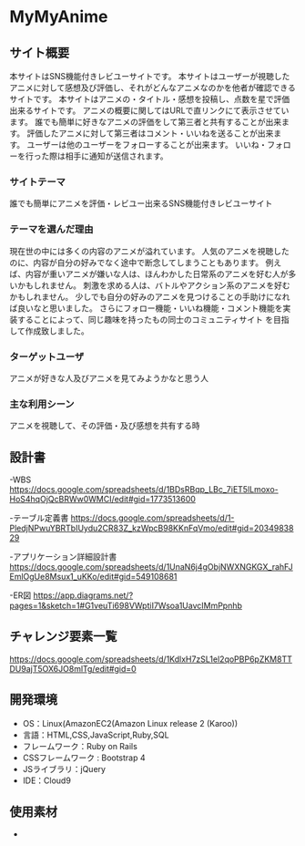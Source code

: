 # MyMyAnime

## サイト概要
本サイトはSNS機能付きレビユーサイトです。
本サイトはユーザーが視聴したアニメに対して感想及び評価し、それがどんなアニメなのかを他者が確認できるサイトです。
本サイトはアニメの・タイトル・感想を投稿し、点数を星で評価出来るサイトです。
アニメの概要に関してはURLで直リンクにて表示させています。
誰でも簡単に好きなアニメの評価をして第三者と共有することが出来ます。
評価したアニメに対して第三者はコメント・いいねを送ることが出来ます。
ユーザーは他のユーザーをフォローすることが出来ます。
いいね・フォローを行った際は相手に通知が送信されます。


### サイトテーマ
誰でも簡単にアニメを評価・レビユー出来るSNS機能付きレビユーサイト

### テーマを選んだ理由
現在世の中には多くの内容のアニメが溢れています。
人気のアニメを視聴したのに、内容が自分の好みでなく途中で断念してしまうこともあります。
例えば、内容が重いアニメが嫌いな人は、ほんわかした日常系のアニメを好む人が多いかもしれません。
刺激を求める人は、バトルやアクション系のアニメを好むかもしれません。
少しでも自分の好みのアニメを見つけることの手助けになれば良いなと思いました。
さらにフォロー機能・いいね機能・コメント機能を実装することによって、同じ趣味を持ったもの同士のコミュニティサイト
を目指して作成致しました。


### ターゲットユーザ
アニメが好きな人及びアニメを見てみようかなと思う人

### 主な利用シーン
アニメを視聴して、その評価・及び感想を共有する時</br>


## 設計書
-WBS
https://docs.google.com/spreadsheets/d/1BDsRBqp_LBc_7iET5lLmoxo-HoS4hqOjQcBRWw0WMCI/edit#gid=1773513600

-テーブル定義書
https://docs.google.com/spreadsheets/d/1-PledjNPwuYBRTbIUydu2CR83Z_kzWpcB98KKnFqVmo/edit#gid=2034983829

-アプリケーション詳細設計書
https://docs.google.com/spreadsheets/d/1UnaN6j4gObjNWXNGKGX_rahFJEmlOgUe8Msux1_uKKo/edit#gid=549108681</br>

-ER図
https://app.diagrams.net/?pages=1&sketch=1#G1veuTi698VWptiI7Wsoa1UavcIMmPpnhb

## チャレンジ要素一覧
https://docs.google.com/spreadsheets/d/1KdlxH7zSL1el2qoPBP6pZKM8TTDU9ajT5OX6JO8mlTg/edit#gid=0

## 開発環境
- OS：Linux(AmazonEC2(Amazon Linux release 2 (Karoo))
- 言語：HTML,CSS,JavaScript,Ruby,SQL
- フレームワーク：Ruby on Rails
- CSSフレームワーク : Bootstrap 4
- JSライブラリ：jQuery
- IDE：Cloud9

## 使用素材
-

